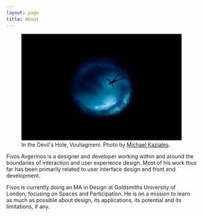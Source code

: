 ```yaml
---
layout: page
title: About
---
```

<figure>
    <img src="/images/2017/06/in-a-well.jpg" class="imgbleed">
    <figcaption>In the Devil's Hole, Vouliagmeni. Photo by <a href="https://www.instagram.com/mkaziales">Michael Kaziales</a>.</figcaption>
</figure>

Fivos Avgerinos is a designer and developer working within and around the boundaries of interaction and user experience design. Most of his work thus far has been primarily related to user interface design and front end development.

Fivos is currently doing an MA in Design at Goldsmiths University of London, focusing on Spaces and Participation. He is on a mission to learn as much as possible about design, its applications, its potential and its limitations, if any.